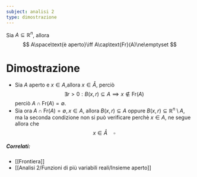 ```yaml
---
subject: analisi 2
type: dimostrazione
---
```

Sia $A\subseteq\mathbb{R}^n$, allora
$$
A\space\text{è aperto}\iff A\cap\text{Fr}(A)\ne\emptyset
$$
# Dimostrazione
* Sia $A$ aperto e $x\in A$,allora $x\in\mathring{A}$, perciò
$$
\exists r>0:B(x,r)\subseteq A\implies x\notin\text{Fr}(A)
$$
perciò $A\cap\text{Fr}(A)=\emptyset$.
* Sia ora $A\cap\text{Fr}(A)=\emptyset,x\in A$, allora $B(x,r)\subseteq A$ oppure $B(x,r)\subseteq\mathbb{R}^n\setminus A$, ma la seconda condizione non si può verificare perchè $x\in A$, ne segue allora che
$$
x\in\mathring{A}\quad\square
$$

##### Correlati:
* [[Frontiera]]
* [[Analisi 2/Funzioni di più variabili reali/Insieme aperto]]